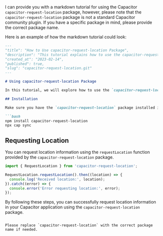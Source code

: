 I can provide you with a markdown tutorial for using the Capacitor `capacitor-request-location` package, however, please note that the `capacitor-request-location` package is not a standard Capacitor community plugin. If you have a specific package in mind, please provide the correct package name.

Here is an example of how the markdown tutorial could look:

```markdown
---
"title": "How to Use capacitor-request-location Package",
"description": "This tutorial explains how to use the capacitor-request-location package to request location information.",
"created_at": "2023-02-14",
"published": true,
"slug": "capacitor-request-location.git"
---

# Using capacitor-request-location Package

In this tutorial, we will explore how to use the `capacitor-request-location` package to request location information in a Capacitor application.

## Installation

Make sure you have the `capacitor-request-location` package installed in your Capacitor project:

```bash
npm install capacitor-request-location
npx cap sync
```

## Requesting Location

You can request location information using the `requestLocation` function provided by the `capacitor-request-location` package.

```typescript
import { RequestLocation } from 'capacitor-request-location';

RequestLocation.requestLocation().then((location) => {
  console.log('Received location:', location);
}).catch((error) => {
  console.error('Error requesting location:', error);
});
```

By following these steps, you can successfully request location information in your Capacitor application using the `capacitor-request-location` package.
```

Please replace `capacitor-request-location` with the correct package name if needed.